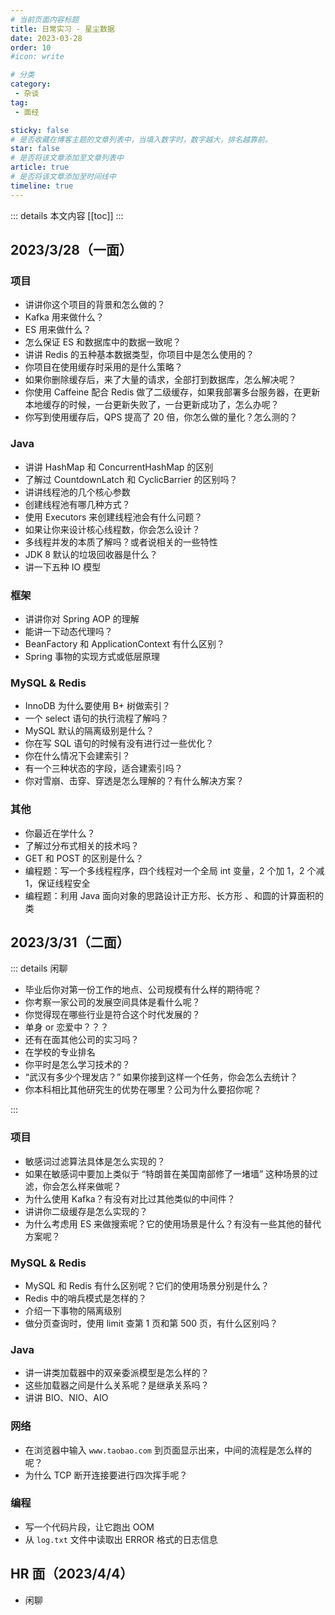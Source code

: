 ```yaml
---
# 当前页面内容标题
title: 日常实习 - 星尘数据
date: 2023-03-28
order: 10
#icon: write

# 分类
category:
 - 杂谈
tag:
 - 面经

sticky: false
# 是否收藏在博客主题的文章列表中，当填入数字时，数字越大，排名越靠前。
star: false
# 是否将该文章添加至文章列表中
article: true
# 是否将该文章添加至时间线中
timeline: true
---
```


::: details 本文内容
[[toc]]
:::

## 2023/3/28（一面）

### 项目

- 讲讲你这个项目的背景和怎么做的？
- Kafka 用来做什么？
- ES 用来做什么？
- 怎么保证 ES 和数据库中的数据一致呢？
- 讲讲 Redis 的五种基本数据类型，你项目中是怎么使用的？
- 你项目在使用缓存时采用的是什么策略？
- 如果你删除缓存后，来了大量的请求，全部打到数据库，怎么解决呢？
- 你使用 Caffeine 配合 Redis 做了二级缓存，如果我部署多台服务器，在更新本地缓存的时候，一台更新失败了，一台更新成功了，怎么办呢？
- 你写到使用缓存后，QPS 提高了 20 倍，你怎么做的量化？怎么测的？

### Java

- 讲讲 HashMap 和 ConcurrentHashMap 的区别
- 了解过 CountdownLatch 和 CyclicBarrier 的区别吗？
- 讲讲线程池的几个核心参数
- 创建线程池有哪几种方式？
- 使用 Executors 来创建线程池会有什么问题？
- 如果让你来设计核心线程数，你会怎么设计？
- 多线程并发的本质了解吗？或者说相关的一些特性
- JDK 8 默认的垃圾回收器是什么？
- 讲一下五种 IO 模型

### 框架

- 讲讲你对 Spring AOP 的理解
- 能讲一下动态代理吗？
- BeanFactory 和 ApplicationContext 有什么区别？
- Spring 事物的实现方式或低层原理

### MySQL & Redis

- InnoDB 为什么要使用 B+ 树做索引？
- 一个 select 语句的执行流程了解吗？
- MySQL 默认的隔离级别是什么？
- 你在写 SQL 语句的时候有没有进行过一些优化？
- 你在什么情况下会建索引？
- 有一个三种状态的字段，适合建索引吗？
- 你对雪崩、击穿、穿透是怎么理解的？有什么解决方案？

### 其他

- 你最近在学什么？
- 了解过分布式相关的技术吗？
- GET 和 POST 的区别是什么？
- 编程题：写一个多线程程序，四个线程对一个全局 int 变量，2 个加 1，2 个减 1，保证线程安全
- 编程题：利用 Java 面向对象的思路设计正方形、长方形 、和圆的计算面积的类

## 2023/3/31（二面）

::: details 闲聊

- 毕业后你对第一份工作的地点、公司规模有什么样的期待呢？
- 你考察一家公司的发展空间具体是看什么呢？
- 你觉得现在哪些行业是符合这个时代发展的？
- 单身 or 恋爱中？？？
- 还有在面其他公司的实习吗？
- 在学校的专业排名
- 你平时是怎么学习技术的？
- “武汉有多少个理发店？” 如果你接到这样一个任务，你会怎么去统计？
- 你本科相比其他研究生的优势在哪里？公司为什么要招你呢？

:::

### 项目

- 敏感词过滤算法具体是怎么实现的？
- 如果在敏感词中要加上类似于 “特朗普在美国南部修了一堵墙” 这种场景的过滤，你会怎么样来做呢？
- 为什么使用 Kafka？有没有对比过其他类似的中间件？
- 讲讲你二级缓存是怎么实现的？
- 为什么考虑用 ES 来做搜索呢？它的使用场景是什么？有没有一些其他的替代方案呢？

### MySQL & Redis

- MySQL 和 Redis 有什么区别呢？它们的使用场景分别是什么？
- Redis 中的哨兵模式是怎样的？
- 介绍一下事物的隔离级别
- 做分页查询时，使用 limit 查第 1 页和第 500 页，有什么区别吗？

### Java

- 讲一讲类加载器中的双亲委派模型是怎么样的？
- 这些加载器之间是什么关系呢？是继承关系吗？
- 讲讲 BIO、NIO、AIO

### 网络

- 在浏览器中输入 `www.taobao.com` 到页面显示出来，中间的流程是怎么样的呢？
- 为什么 TCP 断开连接要进行四次挥手呢？

### 编程

- 写一个代码片段，让它跑出 OOM
- 从 `log.txt` 文件中读取出 ERROR 格式的日志信息

## HR 面（2023/4/4）

- 闲聊